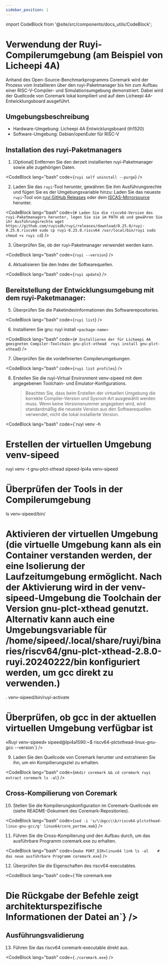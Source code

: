 ```yaml
---
sidebar_position: 1
---
```


import CodeBlock from '@site/src/components/docs_utils/CodeBlock';

# Verwendung der Ruyi-Compilerumgebung (am Beispiel von Licheepi 4A)

Anhand des Open-Source-Benchmarkprogramms Coremark wird der Prozess vom Installieren über den ruyi-Paketmanager bis hin zum Aufbau einer RISC-V-Compiler- und Simulationsumgebung demonstriert. Dabei wird der Quellcode von Coremark lokal kompiliert und auf dem Licheepi 4A-Entwicklungsboard ausgeführt.

## Umgebungsbeschreibung

- Hardware-Umgebung: Licheepi 4A Entwicklungsboard (th1520)
- Software-Umgebung: Debian/openEuler für RISC-V

## Installation des ruyi-Paketmanagers

1. [Optional] Entfernen Sie den derzeit installierten ruyi-Paketmanager sowie alle zugehörigen Daten.

<CodeBlock lang="bash" code={`ruyi self uninstall --purge`} />

2. Laden Sie das `ruyi`-Tool herunter, gewähren Sie ihm Ausführungsrechte und fügen Sie es der Umgebungsvariable hinzu: Laden Sie das neueste `ruyi`-Tool von [ruyi GitHub Releases](https://github.com/RuyiSDK/ruyi/releases/) oder dem [ISCAS-Mirrorsource](https://mirror.iscas.ac.cn/RuyiSDK/ruyi/releases/) herunter.

<CodeBlock lang="bash" code={`# Laden Sie die riscv64-Version des ruyi-Paketmanagers herunter, legen Sie sie im PATH ab und gewähren Sie ihr Ausführungsrechte
wget https://github.com/ruyisdk/ruyi/releases/download/0.25.0/ruyi-0.25.0.riscv64
sudo cp ruyi-0.25.0.riscv64 /usr/local/bin/ruyi
sudo chmod +x ruyi
cd`} />

3. Überprüfen Sie, ob der ruyi-Paketmanager verwendet werden kann.

<CodeBlock lang="bash" code={`ruyi --version`} />

4. Aktualisieren Sie den Index der Softwarequellen.

<CodeBlock lang="bash" code={`ruyi update`} />

## Bereitstellung der Entwicklungsumgebung mit dem ruyi-Paketmanager:

5. Überprüfen Sie die Paketindexinformationen des Softwarerepositories.

<CodeBlock lang="bash" code={`ruyi list`} />

6. Installieren Sie gnu: ruyi install `<package-name>`

<CodeBlock lang="bash" code={`# Installieren der für Licheepi 4A geeigneten Compiler-Toolchain gnu-plct-xthead 
ruyi install gnu-plct-xthead`} />

7. Überprüfen Sie die vordefinierten Compilerumgebungen.

<CodeBlock lang="bash" code={`ruyi list profiles`} />

8. Erstellen Sie die ruyi-Virtual Environment venv-sipeed mit dem angegebenen Toolchain- und Emulator-Konfigurations.
   > Beachten Sie, dass beim Erstellen der virtuellen Umgebung die korrekte Compiler-Version und Sysroot-Art ausgewählt werden muss.
   > Wenn keine Versionsnummer angegeben wird, wird standardmäßig die neueste Version aus den Softwarequellen verwendet, nicht die lokal installierte Version.

<CodeBlock lang="bash" code={`ruyi venv -h

# Erstellen der virtuellen Umgebung venv-sipeed
ruyi venv -t gnu-plct-xthead sipeed-lpi4a venv-sipeed 

# Überprüfen der Tools in der Compilerumgebung
ls venv-sipeed/bin/ 

# Aktivieren der virtuellen Umgebung (die virtuelle Umgebung kann als ein Container verstanden werden, der eine Isolierung der Laufzeitumgebung ermöglicht. Nach der Aktivierung wird in der venv-sipeed-Umgebung die Toolchain der Version gnu-plct-xthead genutzt. Alternativ kann auch eine Umgebungsvariable für /home/sipeed/.local/share/ruyi/binaries/riscv64/gnu-plct-xthead-2.8.0-ruyi.20240222/bin konfiguriert werden, um gcc direkt zu verwenden.)
. venv-sipeed/bin/ruyi-activate 

# Überprüfen, ob gcc in der aktuellen virtuellen Umgebung verfügbar ist
«Ruyi venv-sipeed» sipeed@lpi4a1590:~$ riscv64-plctxthead-linux-gnu-gcc --version`} />

9. Laden Sie den Quellcode von Coremark herunter und extrahieren Sie ihn, um ein Kompilierungsziel zu erhalten.

<CodeBlock lang="bash" code={`mkdir coremark && cd coremark
ruyi extract coremark
ls -al`} />

## Cross-Kompilierung von Coremark

10. Stellen Sie die Kompilierungskonfiguration im Coremark-Quellcode ein (siehe README-Dokument des Coremark-Repositories).

<CodeBlock lang="bash" code={`sed -i 's/\\bgcc\\b/riscv64-plctxthead-linux-gnu-gcc/g' linux64/core_portme.mak`} />

11. Führen Sie die Cross-Kompilierung und den Aufbau durch, um das ausführbare Programm coremark.exe zu erhalten.

<CodeBlock lang="bash" code={`make PORT_DIR=linux64 link
ls -al    # das neue ausführbare Programm coremark.exe`} />

12. Überprüfen Sie die Eigenschaften des riscv64-executables.

<CodeBlock lang="bash" code={`file coremark.exe
# Die Rückgabe der Befehle zeigt architekturspezifische Informationen der Datei an`} />

## Ausführungsvalidierung

13. Führen Sie das riscv64 coremark-executable direkt aus.

<CodeBlock lang="bash" code={`./coremark.exe`} />